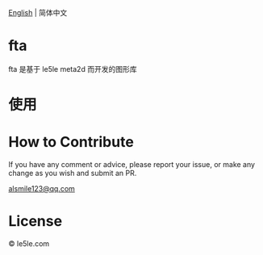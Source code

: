 [English](./README.md) | 简体中文

# fta

fta 是基于 le5le meta2d 而开发的图形库

# 使用

# How to Contribute

If you have any comment or advice, please report your issue, or make any change as you wish and submit an PR.

alsmile123@qq.com

# License

© le5le.com
